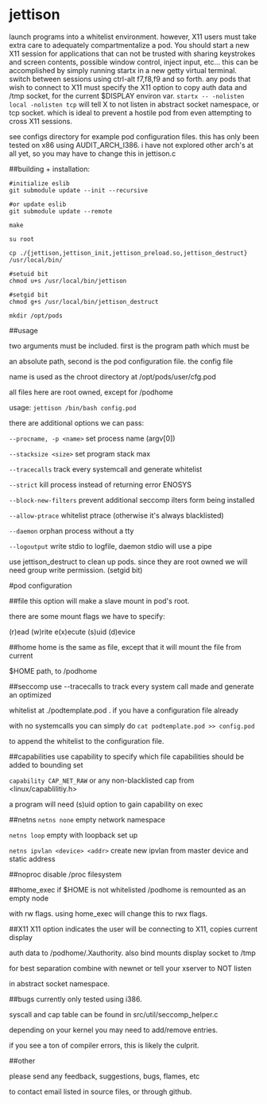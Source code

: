 # jettison
launch programs into a whitelist environment. however, X11 users must take
extra care to adequately compartmentalize a pod. You should start a new X11
session for applications that can not be trusted with sharing keystrokes
and screen contents, possible window control, inject input, etc...
this can be accomplished by simply running startx in a new getty virtual terminal.
switch between sessions using ctrl-alt f7,f8,f9 and so forth. any pods that wish
to connect to X11 must specify the X11 option to copy auth data and /tmp socket,
for the current $DISPLAY environ var. `startx -- -nolisten local -nolisten tcp`
will tell X to not listen in abstract socket namespace, or tcp socket. which is
ideal to prevent a hostile pod from even attempting to cross X11 sessions.


see configs directory for example pod configuration files.
this has only been tested on x86 using AUDIT_ARCH_I386. i have not explored
other arch's at all yet, so you may have to change this in jettison.c


##building + installation:
```
#initialize eslib
git submodule update --init --recursive

#or update eslib
git submodule update --remote

make

su root

cp ./{jettison,jettison_init,jettison_preload.so,jettison_destruct} /usr/local/bin/

#setuid bit
chmod u+s /usr/local/bin/jettison

#setgid bit
chmod g+s /usr/local/bin/jettison_destruct

mkdir /opt/pods
```

##usage

two arguments must be included. first is the program path which must be

an absolute path,  second is the pod configuration file. the config file

name is used as the chroot directory at /opt/pods/user/cfg.pod

all files here are root owned, except for /podhome


usage:
`jettison /bin/bash config.pod`

there are additional options we can pass:

`--procname, -p <name>` set process name (argv[0])

`--stacksize <size>` set program stack max

`--tracecalls` track every systemcall and generate whitelist

`--strict` kill process instead of returning error ENOSYS

`--block-new-filters` prevent additional seccomp ilters form being installed

`--allow-ptrace` whitelist ptrace (otherwise it's always blacklisted)

`--daemon` orphan process without a tty

`--logoutput` write stdio to logfile, daemon stdio will use a pipe


use jettison_destruct to clean up pods. since they are root owned
we will need group write permission. (setgid bit)


#pod configuration

##file
this option will make a slave mount in pod's root.

there are some mount flags we have to specify:

(r)ead (w)rite e(x)ecute (s)uid (d)evice

##home
home is the same as file, except that it will mount the file from current

$HOME path, to <podroot>/podhome

##seccomp
use --tracecalls to track every system call made and generate an optimized

whitelist at ./podtemplate.pod  .  if you have a configuration file already

with no systemcalls you can simply do `cat podtemplate.pod >> config.pod`

to append the whitelist to the configuration file.


##capabilities
use capability to specify which file capabilities should be added to bounding set

`capability CAP_NET_RAW`  or any non-blacklisted cap from \<linux/capablilitiy.h\>

a program will need (s)uid option to gain capability on exec

##netns
`netns none` empty network namespace

`netns loop` empty with loopback set up

`netns ipvlan <device> <addr>` create new ipvlan from master device and static address

##noproc
disable /proc filesystem

##home_exec
if $HOME is not whitelisted /podhome is remounted as an empty node

with rw flags. using home_exec will change this to rwx flags.

##X11
X11 option indicates the user will be connecting to X11, copies current display

auth data to /podhome/.Xauthority. also bind mounts display socket to /tmp

for best separation combine with newnet or tell your xserver to NOT listen

in abstract socket namespace.

##bugs
currently only tested using i386.


syscall and cap table can be found in src/util/seccomp_helper.c

depending on your kernel you may need to add/remove entries.

if you see a ton of compiler errors, this is likely the culprit.



##other

please send any feedback, suggestions, bugs, flames, etc

to contact email listed in source files, or through github.
